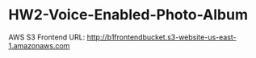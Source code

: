 # HW2-Voice-Enabled-Photo-Album

AWS S3 Frontend URL: http://b1frontendbucket.s3-website-us-east-1.amazonaws.com
